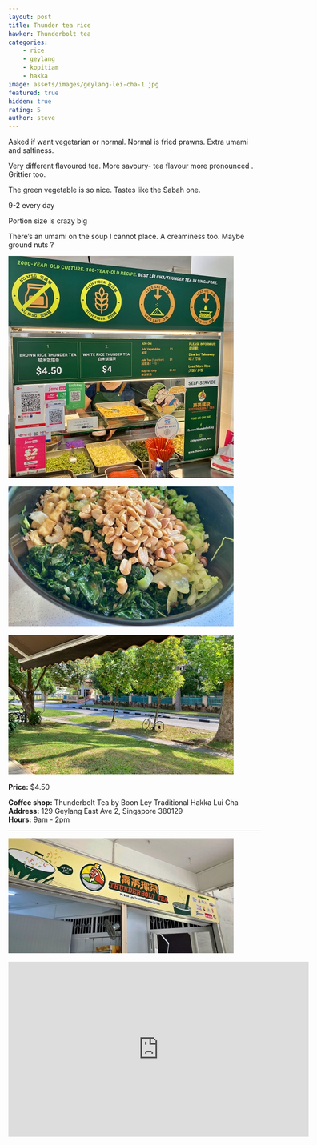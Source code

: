 ```yaml
---
layout: post
title: Thunder tea rice
hawker: Thunderbolt tea
categories: 
    - rice
    - geylang
    - kopitiam
    - hakka
image: assets/images/geylang-lei-cha-1.jpg
featured: true
hidden: true
rating: 5
author: steve
---
```


Asked if want vegetarian or normal. Normal is fried prawns. Extra umami and saltiness. 

Very different flavoured tea. More savoury- tea flavour more pronounced . Grittier too.

The green vegetable is so nice. Tastes like the Sabah one. 

9-2 every day 

Portion size is crazy big

There’s an umami on the soup I cannot place. A creaminess too. Maybe ground nuts ?

![Thunderbolt tea menu](/assets/images/geylang-lei-cha-3.jpg "Thunderbolt tea menu")

![Thunder tea rice ingredients](/assets/images/geylang-lei-cha-4.jpg "Thunder tea rice ingredients")

![Relaxed view from coffee shop](/assets/images/geylang-lei-cha-5.jpg "Relaxed view from coffee shop")

**Price:** $4.50  

**Coffee shop:** Thunderbolt Tea by Boon Ley Traditional Hakka Lui Cha  
**Address:** 129 Geylang East Ave 2, Singapore 380129  
**Hours:** 9am - 2pm  

***  

![Thunderbolt tea](/assets/images/geylang-lei-cha-2.jpg "Thunderbolt tea")

<iframe src="https://www.google.com/maps/embed?pb=!1m14!1m8!1m3!1d15955.056751605669!2d103.8883371!3d1.3170984!3m2!1i1024!2i768!4f13.1!3m3!1m2!1s0x0%3A0x76c3c92a2dd16188!2sThunderbolt%20Tea%20by%20Boon%20Lay%20Traditional%20Hakka%20Lui%20Cha!5e0!3m2!1sen!2ssg!4v1644227889477!5m2!1sen!2ssg" width="600" height="350" style="border:0;" allowfullscreen="" loading="lazy"></iframe>